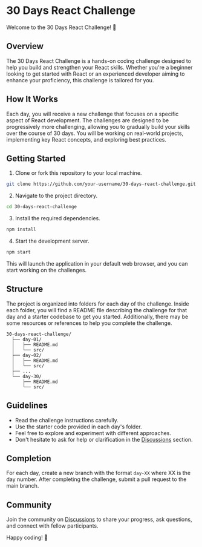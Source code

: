 # 30 Days React Challenge

Welcome to the 30 Days React Challenge! 🚀

## Overview

The 30 Days React Challenge is a hands-on coding challenge designed to help you build and strengthen your React skills. Whether you're a beginner looking to get started with React or an experienced developer aiming to enhance your proficiency, this challenge is tailored for you.

## How It Works

Each day, you will receive a new challenge that focuses on a specific aspect of React development. The challenges are designed to be progressively more challenging, allowing you to gradually build your skills over the course of 30 days. You will be working on real-world projects, implementing key React concepts, and exploring best practices.

## Getting Started

1. Clone or fork this repository to your local machine.

```bash
git clone https://github.com/your-username/30-days-react-challenge.git
```

2. Navigate to the project directory.

```bash
cd 30-days-react-challenge
```

3. Install the required dependencies.

```bash
npm install
```

4. Start the development server.

```bash
npm start
```

This will launch the application in your default web browser, and you can start working on the challenges.

## Structure

The project is organized into folders for each day of the challenge. Inside each folder, you will find a README file describing the challenge for that day and a starter codebase to get you started. Additionally, there may be some resources or references to help you complete the challenge.

```
30-days-react-challenge/
  ├── day-01/
  │   ├── README.md
  │   └── src/
  ├── day-02/
  │   ├── README.md
  │   └── src/
  ├── ...
  └── day-30/
      ├── README.md
      └── src/
```

## Guidelines

- Read the challenge instructions carefully.
- Use the starter code provided in each day's folder.
- Feel free to explore and experiment with different approaches.
- Don't hesitate to ask for help or clarification in the [Discussions](https://github.com/your-username/30-days-react-challenge/discussions) section.

## Completion

For each day, create a new branch with the format `day-XX` where XX is the day number. After completing the challenge, submit a pull request to the main branch.

## Community

Join the community on [Discussions](https://github.com/your-username/30-days-react-challenge/discussions) to share your progress, ask questions, and connect with fellow participants.

Happy coding! 🚀
